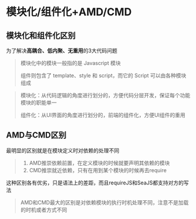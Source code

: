 # 模块化/组件化+AMD/CMD

## 模块化和组件化区别

为了解决**高耦合、低内聚、无重用**的3大代码问题

> 模块化中的模块一般指的是 Javascript 模块
>
> 组件则包含了 template、style 和 script，而它的 Script 可以由各种模块组成

> 模块化：从代码逻辑的角度进行划分的，方便代码分层开发，保证每个功能模块的职能单一
>
> 组件化：从UI界面的角度进行划分的，前端的组件化，方便UI组件的重用

## AMD与CMD区别

最明显的区别就是在模块定义时对依赖的处理不同

> 1. AMD推崇依赖前置，在定义模块的时候就要声明其依赖的模块
> 2. CMD推崇就近依赖，只有在用到某个模块的时候再去require

这种区别各有优劣，只是语法上的差距，而且requireJS和SeaJS都支持对方的写法

> AMD和CMD最大的区别是对依赖模块的执行时机处理不同，注意不是加载的时机或者方式不同

